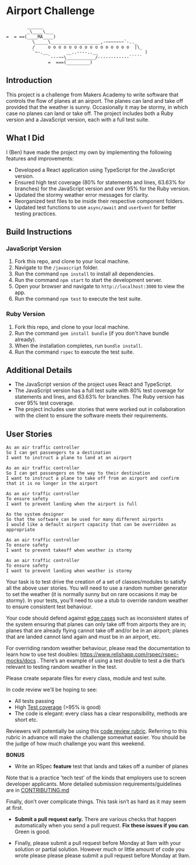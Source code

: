 # Airport Challenge

``````
        ______
        _\____\___
=  = ==(____MA____)
          \_____\___________________,-~~~~~~~`-.._
          /     o o o o o o o o o o o o o o o o  |\_
          `~-.__       __..----..__                  )
                `---~~\___________/------------`````
                =  ===(_________)
``````

## Introduction

This project is a challenge from Makers Academy to write software that controls the flow of planes at an airport. The planes can land and take off provided that the weather is sunny. Occasionally it may be stormy, in which case no planes can land or take off. The project includes both a Ruby version and a JavaScript version, each with a full test suite.

## What I Did

I (Ben) have made the project my own by implementing the following features and improvements:
- Developed a React application using TypeScript for the JavaScript version.
- Ensured high test coverage (80% for statements and lines, 63.63% for branches) for the JavaScript version and over 95% for the Ruby version.
- Updated the stormy weather error messages for clarity.
- Reorganized test files to be inside their respective component folders.
- Updated test functions to use `async/await` and `userEvent` for better testing practices.

## Build Instructions

### JavaScript Version

1. Fork this repo, and clone to your local machine.
2. Navigate to the `/javascript` folder.
3. Run the command `npm install` to install all dependencies.
4. Run the command `npm start` to start the development server.
5. Open your browser and navigate to `http://localhost:3000` to view the app.
6. Run the command `npm test` to execute the test suite.

### Ruby Version

1. Fork this repo, and clone to your local machine.
2. Run the command `gem install bundle` (if you don't have bundle already).
3. When the installation completes, run `bundle install`.
4. Run the command `rspec` to execute the test suite.

## Additional Details

- The JavaScript version of the project uses React and TypeScript.
- The JavaScript version has a full test suite with 80% test coverage for statements and lines, and 63.63% for branches. The Ruby version has over 95% test coverage.
- The project includes user stories that were worked out in collaboration with the client to ensure the software meets their requirements.

## User Stories

```
As an air traffic controller
So I can get passengers to a destination
I want to instruct a plane to land at an airport

As an air traffic controller
So I can get passengers on the way to their destination
I want to instruct a plane to take off from an airport and confirm that it is no longer in the airport

As an air traffic controller
To ensure safety
I want to prevent landing when the airport is full

As the system designer
So that the software can be used for many different airports
I would like a default airport capacity that can be overridden as appropriate

As an air traffic controller
To ensure safety
I want to prevent takeoff when weather is stormy

As an air traffic controller
To ensure safety
I want to prevent landing when weather is stormy
```

Your task is to test drive the creation of a set of classes/modules to satisfy all the above user stories. You will need to use a random number generator to set the weather (it is normally sunny but on rare occasions it may be stormy). In your tests, you'll need to use a stub to override random weather to ensure consistent test behaviour.

Your code should defend against [edge cases](http://programmers.stackexchange.com/questions/125587/what-are-the-difference-between-an-edge-case-a-corner-case-a-base-case-and-a-b) such as inconsistent states of the system ensuring that planes can only take off from airports they are in; planes that are already flying cannot take off and/or be in an airport; planes that are landed cannot land again and must be in an airport, etc.

For overriding random weather behaviour, please read the documentation to learn how to use test doubles: https://www.relishapp.com/rspec/rspec-mocks/docs . There’s an example of using a test double to test a die that’s relevant to testing random weather in the test.

Please create separate files for every class, module and test suite.

In code review we'll be hoping to see:

- All tests passing
- High [Test coverage](https://github.com/makersacademy/course/blob/master/pills/test_coverage.md) (>95% is good)
- The code is elegant: every class has a clear responsibility, methods are short etc.

Reviewers will potentially be using this [code review rubric](docs/review.md). Referring to this rubric in advance will make the challenge somewhat easier. You should be the judge of how much challenge you want this weekend.

**BONUS**

- Write an RSpec **feature** test that lands and takes off a number of planes

Note that is a practice 'tech test' of the kinds that employers use to screen developer applicants. More detailed submission requirements/guidelines are in [CONTRIBUTING.md](CONTRIBUTING.md)

Finally, don’t over complicate things. This task isn’t as hard as it may seem at first.

- **Submit a pull request early.** There are various checks that happen automatically when you send a pull request. **Fix these issues if you can**. Green is good.

- Finally, please submit a pull request before Monday at 9am with your solution or partial solution. However much or little amount of code you wrote please please please submit a pull request before Monday at 9am.
